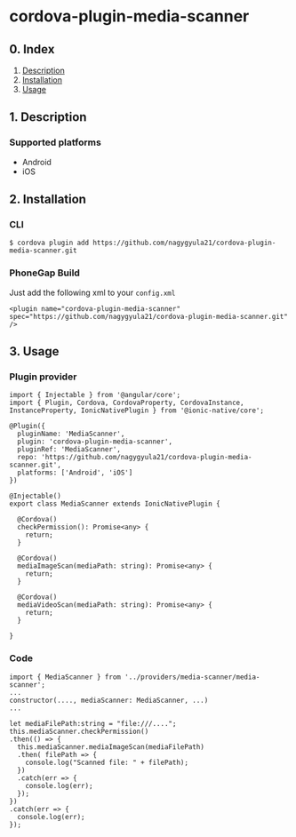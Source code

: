# cordova-plugin-media-scanner

## 0. Index
1. [Description](#1-description)
2. [Installation](#2-installation)
3. [Usage](#3-usage)

## 1. Description
### Supported platforms
- Android
- iOS

## 2. Installation
### CLI
```
$ cordova plugin add https://github.com/nagygyula21/cordova-plugin-media-scanner.git
```
### PhoneGap Build
Just add the following xml to your `config.xml`
```
<plugin name="cordova-plugin-media-scanner" spec="https://github.com/nagygyula21/cordova-plugin-media-scanner.git" />
```

## 3. Usage
### Plugin provider
```
import { Injectable } from '@angular/core';
import { Plugin, Cordova, CordovaProperty, CordovaInstance, InstanceProperty, IonicNativePlugin } from '@ionic-native/core';

@Plugin({
  pluginName: 'MediaScanner',
  plugin: 'cordova-plugin-media-scanner', 
  pluginRef: 'MediaScanner', 
  repo: 'https://github.com/nagygyula21/cordova-plugin-media-scanner.git', 
  platforms: ['Android', 'iOS'] 
})

@Injectable()
export class MediaScanner extends IonicNativePlugin {

  @Cordova()
  checkPermission(): Promise<any> {
    return; 
  }

  @Cordova()
  mediaImageScan(mediaPath: string): Promise<any> {
    return; 
  }

  @Cordova()
  mediaVideoScan(mediaPath: string): Promise<any> {
    return; 
  }

}
```
### Code
```
import { MediaScanner } from '../providers/media-scanner/media-scanner';
...
constructor(...., mediaScanner: MediaScanner, ...)
...

let mediaFilePath:string = "file:///....";
this.mediaScanner.checkPermission()
.then(() => {
  this.mediaScanner.mediaImageScan(mediaFilePath)
  .then( filePath => {
    console.log("Scanned file: " + filePath);
  })
  .catch(err => {
    console.log(err);
  });
})
.catch(err => {
  console.log(err);
});
```